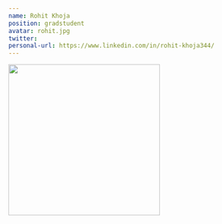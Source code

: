 ```yaml
---
name: Rohit Khoja
position: gradstudent
avatar: rohit.jpg
twitter:
personal-url: https://www.linkedin.com/in/rohit-khoja344/
---
```


<img width="300" src="{{site.baseurl}}/images/people/{{page.avatar}}" data-action="zoom">
